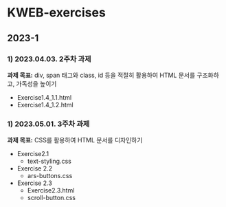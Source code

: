 # KWEB-exercises

## 2023-1
### 1) 2023.04.03. 2주차 과제
**과제 목표:** div, span 태그와 class, id 등을 적절히 활용하여 HTML 문서를 구조화하고, 가독성을 높이기
- Exercise1.4_1.1.html 
- Exercise1.4_1.2.html

### 1) 2023.05.01. 3주차 과제
**과제 목표:** CSS를 활용하여 HTML 문서를 디자인하기
- Exercise2.1
  - text-styling.css
- Exercise 2.2
  - ars-buttons.css
- Exercise 2.3
  - Exercise2.3.html 
  - scroll-button.css
